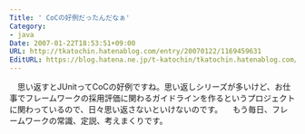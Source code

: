 ```yaml
---
Title: ' CoCの好例だったんだなぁ'
Category:
- java
Date: 2007-01-22T18:53:51+09:00
URL: http://tkatochin.hatenablog.com/entry/20070122/1169459631
EditURL: https://blog.hatena.ne.jp/t-katochin/tkatochin.hatenablog.com/atom/entry/6653586347154755683
---
```


　思い返すとJUnitってCoCの好例ですね。思い返しシリーズが多いけど、お仕事でフレームワークの採用評価に関わるガイドラインを作るというプロジェクトに関わっているので、日々思い返さないといけないのです。
　もう毎日、フレームワークの常識、定説、考えまくりです。
